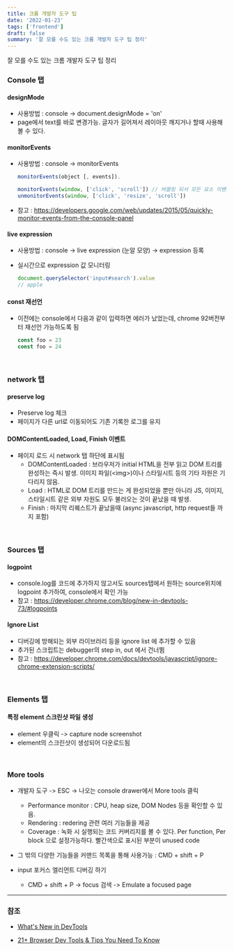 ```yaml
---
title: 크롬 개발자 도구 팁
date: '2022-01-23'
tags: ['frontend']
draft: false
summary: '잘 모를 수도 있는 크롬 개발자 도구 팁 정리'
---
```


잘 모를 수도 있는 크롬 개발자 도구 팁 정리

### Console 탭

#### designMode

- 사용방법 : console -> document.designMode = 'on'
- page에서 text를 바로 변경가능. 글자가 길어져서 레이아웃 깨지거나 할때 사용해볼 수 있다.

#### monitorEvents

- 사용방법 : console -> monitorEvents

  ```js
  monitorEvents(object [, events]).
  ```

  ```js
  monitorEvents(window, ['click', 'scroll']) // 버블링 되서 모든 요소 이벤트 다 찍힘
  unmonitorEvents(window, ['click', 'resize', 'scroll'])
  ```

- 참고 : https://developers.google.com/web/updates/2015/05/quickly-monitor-events-from-the-console-panel

#### live expression

- 사용방법 : console -> live expression (눈알 모양) -> expression 등록
- 실시간으로 expression 값 모니터링

  ```js
  document.querySelector('input#search').value
  // apple
  ```

#### const 재선언

- 이전에는 console에서 다음과 같이 입력하면 에러가 났었는데, chrome 92버전부터 재선언 가능하도록 됨

  ```js
  const foo = 23
  const foo = 24
  ```

<br />

### network 탭

#### preserve log

- Preserve log 체크
- 페이지가 다른 url로 이동되어도 기존 기록한 로그를 유지

#### DOMContentLoaded, Load, Finish 이벤트

- 페이지 로드 시 network 탭 하단에 표시됨
  - DOMContentLoaded : 브라우저가 initial HTML을 전부 읽고 DOM 트리를 완성하는 즉시 발생. 이미지 파일(&lt;img&gt;)이나 스타일시트 등의 기타 자원은 기다리지 않음.
  - Load : HTML로 DOM 트리를 만드는 게 완성되었을 뿐만 아니라 JS, 이미지, 스타일시트 같은 외부 자원도 모두 불러오는 것이 끝났을 때 발생.
  - Finish : 마지막 리퀘스트가 끝났을때 (async javascript, http request들 까지 포함)

<br />

### Sources 탭

#### logpoint

- console.log를 코드에 추가하지 않고서도 sources탭에서 원하는 source위치에 logpoint 추가하여, console에서 확인 가능
- 참고 : https://developer.chrome.com/blog/new-in-devtools-73/#logpoints

#### Ignore List

- 디버깅에 방해되는 외부 라이브러리 등을 ignore list 에 추가할 수 있음
- 추가된 스크립트는 debugger의 step in, out 에서 건너뜀
- 참고 : https://developer.chrome.com/docs/devtools/javascript/ignore-chrome-extension-scripts/

<br />

### Elements 탭

#### 특정 element 스크린샷 파일 생성

- element 우클릭 -> capture node screenshot
- element의 스크린샷이 생성되어 다운로드됨

<br />

### More tools

- 개발자 도구 -> ESC -> 나오는 console drawer에서 More tools 클릭

  - Performance monitor : CPU, heap size, DOM Nodes 등을 확인할 수 있음.
  - Rendering : redering 관련 여러 기능들을 제공
  - Coverage : 녹화 시 실행되는 코드 커버리지를 볼 수 있다. Per function, Per block 으로 설정가능하다. 빨간색으로 표시된 부분이 unused code

- 그 밖의 다양한 기능들을 커맨드 목록을 통해 사용가능 : CMD + shift + P

- input 포커스 엘리먼트 디버깅 하기
  - CMD + shift + P -> focus 검색 -> Emulate a focused page

---

### 참조

- [What's New in DevTools](https://www.youtube.com/playlist?list=PLNYkxOF6rcIBDSojZWBv4QJNoT4GNYzQD)

- [21+ Browser Dev Tools & Tips You Need To Know](https://www.youtube.com/watch?v=TcTSqhpm80Y)
